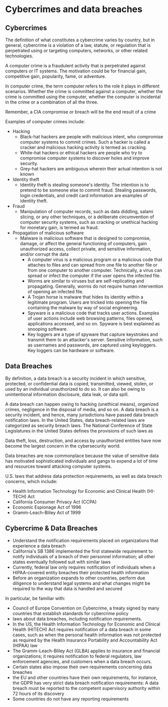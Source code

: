 # Cybercrimes and data breaches

## Cybercrimes

The definition of what constitutes a cybercrime varies by country, but in general, cybercrime is a violation of a law, statute, or regulation that is perpetrated using or targeting computers, networks, or other related technologies.

A computer crime is a fraudulent activity that is perpetrated against computers or IT systems. The motivation could be for financial gain, competitive gain, popularity, fame, or adventure.&#x20;

In computer crime, the term computer refers to the role it plays in different scenarios. Whether the crime is committed against a computer, whether the crime is committed using the computer, whether the computer is incidental in the crime or a combination of all the three.&#x20;

Remember, a CIA compromise or breach will be the end result of a crime

Examples of computer crimes include:

* Hacking
  * Black-hat hackers are people with malicious intent, who compromise computer systems to commit crimes. Such a hacker is called a cracker and malicious hacking activity is termed as cracking.&#x20;
  * White-hat hackers or ethical hackers are people who try to compromise computer systems to discover holes and improve security.&#x20;
  * Grey-hat hackers are ambiguous wherein their actual intention is not known
* Identity theft
  * Identity theft is stealing someone's identity. The intention is to pretend to be someone else to commit fraud. Stealing passwords, login credentials, and credit card information are examples of identity theft.
* Fraud
  * Manipulation of computer records, such as data diddling, salami slicing, or any other techniques, or a deliberate circumvention of computer security systems, such as cracking or unethical hacking for monetary gain, is termed as fraud.
* Propagation of malicious software&#x20;
  * Malware is malicious software that is designed to compromise, damage, or affect the general functioning of computers, gain unauthorized access, collect private, and sensitive information, and/or corrupt the data
    * A computer virus is a malicious program or a malicious code that attaches to files and can spread from one file to another file or from one computer to another computer. Technically, a virus can spread or infect the computer if the user opens the infected file.&#x20;
    * Worms are similar to viruses but are self-replicating and propagating. Generally, worms do not require human intervention of opening an infected file.&#x20;
    * A Trojan horse is malware that hides its identity within a legitimate program. Users are tricked into opening the file containing the malware by way of social engineering.&#x20;
    * Spyware is a malicious code that tracks user actions. Examples of user actions include web browsing patterns, files opened, applications accessed, and so on. Spyware is best explained as snooping software.&#x20;
    * Key loggers are a type of spyware that capture keystrokes and transmit them to an attacker's server. Sensitive information, such as usernames and passwords, are captured using keyloggers. Key loggers can be hardware or software.

## Data Breaches

By definition, a data breach is a security incident in which sensitive, protected, or confidential data is copied, transmitted, viewed, stolen, or used by an individual unauthorized to do so. It can also be owing to unintentional information disclosure, data leak, or data spill.&#x20;

A data breach can happen owing to hacking (unethical means), organized crimes, negligence in the disposal of media, and so on. A data breach is a security incident, and hence, many jurisdictions have passed data breach notification laws. In the United States, data breach-related laws are categorized as security breach laws. The National Conference of State Legislatures in the United States defines the provisions of such laws as

Data theft, loss, destruction, and access by unauthorized entities have now become the largest concern in the cybersecurity world.&#x20;

Data breaches are now commonplace because the value of sensitive data has motivated sophisticated individuals and gangs to expend a lot of time and resources toward attacking computer systems.

U.S. laws that address data protection requirements, as well as data breach concerns, which include:

* Health Information Technology for Economic and Clinical Health (HI-TECH) Act&#x20;
* California Consumer Privacy Act (CCPA)&#x20;
* Economic Espionage Act of 1996&#x20;
* Gramm-Leach-Bliley Act of 1999

## Cybercrime & Data Breaches

* Understand the notification requirements placed on organizations that experience a data breach
* California's SB 1386 implemented the first statewide requirement to notify individuals of a breach of their personnel information; all other states eventually followed suit with similar laws
* Currently, federal law only requires notification of individuals when a HIPAA-covered entity breaches their protected health information
* Before an organization expands to other countries, perform due diligence to understand legal systems and what changes might be required to the way that data is handled and secured

In particular, be familiar with:

* Council of Europe Convention on Cybercrime, a treaty signed by many countries that establish standards for cybercrime policy
* laws about data breaches, including notification requirements.
* In the US, the Health Information Technology for Economic and Clinical Health (HITECH) Act requires notification of a data breach in some cases, such as when the personal health information was not protected as required by the Health Insurance Portability and Accountability Act (HIPAA) law
* The Gramm-Leach-Bliley Act (GLBA) applies to insurance and financial organizations; it requires notification to federal regulators, law enforcement agencies, and customers when a data breach occurs.
* Certain states also impose their own requirements concerning data breaches
* the EU and other countries have their own requirements, for instance, the GDPR has very strict data breach notification requirements: A data breach must be reported to the competent supervisory authority within 72 hours of its discovery
* Some countries do not have any reporting requirements
